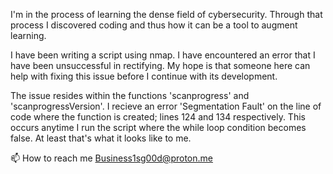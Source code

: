 I'm in the process of learning the dense field of cybersecurity. Through that process I discovered coding and thus how it can be a tool to
augment learning.

I have been writing a script using nmap.
I have encountered an error that I have been unsuccessful in rectifying.
My hope is that someone here can help with fixing this issue before I continue with its development.

The issue resides within the functions 'scanprogress' and 'scanprogressVersion'.
I recieve an error 'Segmentation Fault' on the line of code where the function is created; lines 124 and 134 respectively.
This occurs anytime I run the script where the while loop condition becomes false. At least that's what it looks like to me.

📫 How to reach me
Business1sg00d@proton.me
